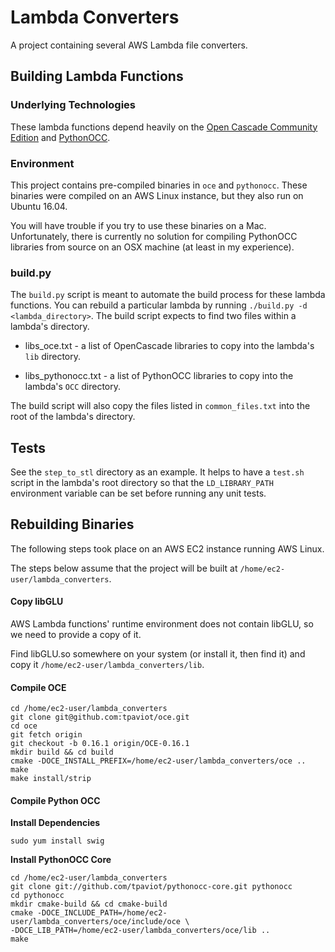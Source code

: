 # Lambda Converters

A project containing several AWS Lambda file converters.

## Building Lambda Functions

### Underlying Technologies

These lambda functions depend heavily on the
[Open Cascade Community Edition](https://github.com/tpaviot/oce) and
[PythonOCC](http://www.pythonocc.org).

### Environment

This project contains pre-compiled binaries in `oce` and `pythonocc`.  These
binaries were compiled on an AWS Linux instance, but they also run on
Ubuntu 16.04.

You will have trouble if you try to use these binaries on a Mac.
Unfortunately, there is currently no solution for compiling PythonOCC libraries
from source on an OSX machine (at least in my experience).

### build.py

The `build.py` script is meant to automate the build process for these
lambda functions.  You can rebuild a particular lambda by running
`./build.py -d <lambda_directory>`.  The build script expects to find two files
within a lambda's directory.

  - libs_oce.txt - a list of OpenCascade libraries to copy into the lambda's
                   `lib` directory.

  - libs_pythonocc.txt - a list of PythonOCC libraries to copy into the lambda's
                         `OCC` directory.

The build script will also copy the files listed in `common_files.txt` into
the root of the lambda's directory.

## Tests

See the `step_to_stl` directory as an example.  It helps
to have a `test.sh` script in the lambda's root directory
so that the `LD_LIBRARY_PATH` environment variable can be
set before running any unit tests.

## Rebuilding Binaries

The following steps took place on an AWS EC2 instance
running AWS Linux.

The steps below assume that the project will be built at
`/home/ec2-user/lambda_converters`.

#### Copy libGLU

AWS Lambda functions' runtime environment does not contain libGLU, so we
need to provide a copy of it.

Find libGLU.so somewhere on your system (or install it, then find it) and
copy it `/home/ec2-user/lambda_converters/lib`.

#### Compile OCE
```
cd /home/ec2-user/lambda_converters
git clone git@github.com:tpaviot/oce.git
cd oce
git fetch origin
git checkout -b 0.16.1 origin/OCE-0.16.1
mkdir build && cd build
cmake -DOCE_INSTALL_PREFIX=/home/ec2-user/lambda_converters/oce ..
make
make install/strip
```

#### Compile Python OCC

**Install Dependencies**
```
sudo yum install swig
```

**Install PythonOCC Core**
```
cd /home/ec2-user/lambda_converters
git clone git://github.com/tpaviot/pythonocc-core.git pythonocc
cd pythonocc
mkdir cmake-build && cd cmake-build
cmake -DOCE_INCLUDE_PATH=/home/ec2-user/lambda_converters/oce/include/oce \
-DOCE_LIB_PATH=/home/ec2-user/lambda_converters/oce/lib ..
make
```
